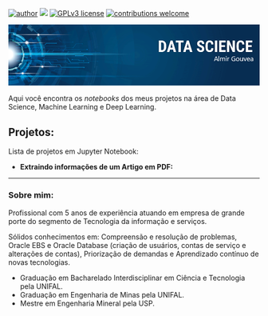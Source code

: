 [![author](https://img.shields.io/badge/author-almirgouvea-red.svg)](https://www.linkedin.com/in/almirgouvea) [![](https://img.shields.io/badge/python-3.7+-blue.svg)](https://www.python.org/downloads/release/python-365/) [![GPLv3 license](https://img.shields.io/badge/License-GPLv3-blue.svg)](http://perso.crans.org/besson/LICENSE.html) [![contributions welcome](https://img.shields.io/badge/contributions-welcome-brightgreen.svg?style=flat)](https://github.com/carlosfab/data_science/issues)

<p align="center">
  <img src="banner.png" >
</p>

Aqui você encontra os *notebooks* dos meus projetos na área de Data Science, Machine Learning e Deep Learning.

## Projetos:
Lista de projetos em Jupyter Notebook:

* **Extraindo informações de um Artigo em PDF:** 
---

### Sobre mim:

Profissional com 5 anos de experiência atuando em empresa de grande porte do segmento de Tecnologia da informação e serviços.

Sólidos conhecimentos em: Compreensão e resolução de problemas, Oracle EBS e Oracle Database (criação de usuários, contas de serviço e alterações de contas), Priorização de demandas e Aprendizado contínuo de novas tecnologias.

* Graduação em Bacharelado Interdisciplinar em Ciência e Tecnologia pela UNIFAL.
* Graduação em Engenharia de Minas pela UNIFAL.
* Mestre em Engenharia Mineral pela USP.


